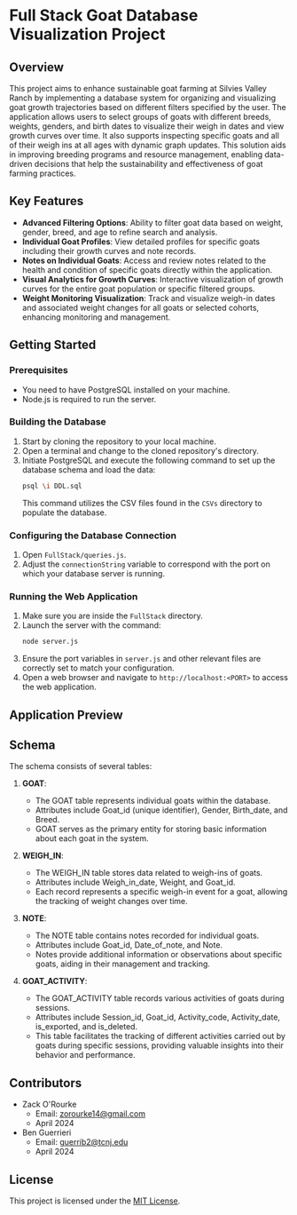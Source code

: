 # Full Stack Goat Database Visualization Project

## Overview

This project aims to enhance sustainable goat farming at Silvies Valley Ranch by implementing a database system for organizing and visualizing goat growth trajectories based on different filters specified by the user. The application allows users to select groups of goats with different breeds, weights, genders, and birth dates to visualize their weigh in dates and view growth curves over time. It also supports inspecting specific goats and all of their weigh ins at all ages with dynamic graph updates. This solution aids in improving breeding programs and resource management, enabling data-driven decisions that help the sustainability and effectiveness of goat farming practices.

## Key Features

- **Advanced Filtering Options**: Ability to filter goat data based on weight, gender, breed, and age to refine search and analysis.
- **Individual Goat Profiles**: View detailed profiles for specific goats including their growth curves and note records.
- **Notes on Individual Goats**: Access and review notes related to the health and condition of specific goats directly within the application.
- **Visual Analytics for Growth Curves**: Interactive visualization of growth curves for the entire goat population or specific filtered groups.
- **Weight Monitoring Visualization**: Track and visualize weigh-in dates and associated weight changes for all goats or selected cohorts, enhancing monitoring and management.

## Getting Started

### Prerequisites

- You need to have PostgreSQL installed on your machine.
- Node.js is required to run the server.

### Building the Database

1. Start by cloning the repository to your local machine.
2. Open a terminal and change to the cloned repository's directory.
3. Initiate PostgreSQL and execute the following command to set up the database schema and load the data:
    ```bash
    psql \i DDL.sql
    ```
    This command utilizes the CSV files found in the `CSVs` directory to populate the database.

### Configuring the Database Connection

1. Open `FullStack/queries.js`.
2. Adjust the `connectionString` variable to correspond with the port on which your database server is running.

### Running the Web Application

1. Make sure you are inside the `FullStack` directory.
2. Launch the server with the command:
    ```bash
    node server.js
    ```
3. Ensure the port variables in `server.js` and other relevant files are correctly set to match your configuration.
4. Open a web browser and navigate to `http://localhost:<PORT>` to access the web application.

## Application Preview



## Schema

The schema consists of several tables:

1. **GOAT**:
   - The GOAT table represents individual goats within the database.
   - Attributes include Goat_id (unique identifier), Gender, Birth_date, and Breed.
   - GOAT serves as the primary entity for storing basic information about each goat in the system.

2. **WEIGH_IN**:
   - The WEIGH_IN table stores data related to weigh-ins of goats.
   - Attributes include Weigh_in_date, Weight, and Goat_id.
   - Each record represents a specific weigh-in event for a goat, allowing the tracking of weight changes over time.

3. **NOTE**:
   - The NOTE table contains notes recorded for individual goats.
   - Attributes include Goat_id, Date_of_note, and Note.
   - Notes provide additional information or observations about specific goats, aiding in their management and tracking.

4. **GOAT_ACTIVITY**:
   - The GOAT_ACTIVITY table records various activities of goats during sessions.
   - Attributes include Session_id, Goat_id, Activity_code, Activity_date, is_exported, and is_deleted.
   - This table facilitates the tracking of different activities carried out by goats during specific sessions, providing valuable insights into their behavior and performance.



## Contributors

- Zack O'Rourke
  - Email: zorourke14@gmail.com
  - April 2024
- Ben Guerrieri
  - Email: guerrib2@tcnj.edu
  - April 2024
    
## License

This project is licensed under the [MIT License](LICENSE).
